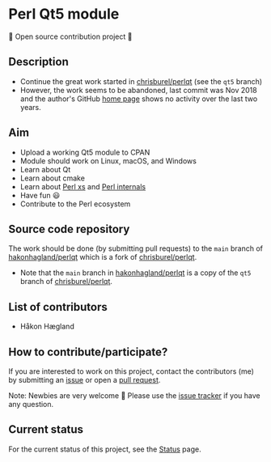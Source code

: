 # Perl Qt5 module

:camel: Open source contribution project :camel:

## Description
- Continue the great work started
  in [chrisburel/perlqt](https://github.com/chrisburel/perlqt) (see
  the `qt5` branch)
- However, the work seems to be abandoned, last commit was Nov 2018 and the
  author's GitHub
  [home page](https://github.com/chrisburel?tab=overview&from=2022-03-01&to=2022-03-03) shows
  no activity over the last two years.

## Aim

- Upload a working Qt5 module to CPAN
- Module should work on Linux, macOS, and Windows
- Learn about Qt
- Learn about cmake
- Learn about [Perl xs](https://perldoc.perl.org/perlxs)
  and [Perl internals](https://perldoc.perl.org/perlapi)
- Have fun :smiley:
- Contribute to the Perl ecosystem

## Source code repository

The work should be done (by submitting pull requests)
to the `main` branch
of [hakonhagland/perlqt](https://github.com/hakonhagland/perlqt) which 
is a fork
of [chrisburel/perlqt](https://github.com/chrisburel/perlqt).
- Note that the `main` branch
  in [hakonhagland/perlqt](https://github.com/hakonhagland/perlqt) is
  a copy of the `qt5` branch of [chrisburel/perlqt](https://github.com/chrisburel/perlqt).

## List of contributors

- Håkon Hægland

## How to contribute/participate?

If you are interested to work on this project, contact the
contributors (me) by submitting an [issue](https://github.com/hakonhagland/perl-qt5-project/issues) or open a [pull request](https://github.com/hakonhagland/perl-qt5-project/pulls).

Note: Newbies are very welcome :baby: Please use
the
[issue tracker](https://github.com/hakonhagland/perl-qt5-project/issues) if
you have any question.

## Current status

For the current status of this project, see the [Status](Status.md) page.
